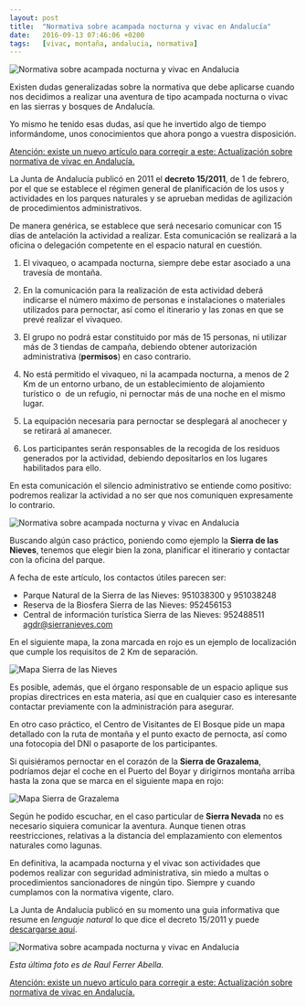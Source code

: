 ```yaml
---
layout: post
title:  "Normativa sobre acampada nocturna y vivac en Andalucía"
date:   2016-09-13 07:46:06 +0200
tags:	[vivac, montaña, andalucia, normativa]
---
```


![Normativa sobre acampada nocturna y vivac en Andalucia][pic2]

Existen dudas generalizadas sobre la normativa que debe aplicarse cuando
nos decidimos a realizar una aventura de tipo acampada nocturna o vivac
en las sierras y bosques de Andalucía.

Yo mismo he tenido esas dudas, así que he invertido algo de tiempo
informándome, unos conocimientos que ahora pongo a vuestra disposición.

<!--more-->

[Atención: existe un nuevo artículo para corregir a este:
Actualización sobre normativa de vivac en Andalucía.][nuevo_post]

La Junta de Andalucía publicó en 2011 el **decreto 15/2011**, de 1 de febrero,
por el que se establece el régimen general de planificación de los usos y
actividades en los parques naturales y se aprueban medidas de agilización de
procedimientos administrativos.

De manera genérica, se establece que será necesario comunicar con 15 días de
antelación la actividad a realizar. Esta comunicación se realizará a la oficina
o delegación competente en el espacio natural en cuestión.

1. El vivaqueo, o acampada nocturna, siempre debe estar asociado a una travesía
de montaña.

2. En la comunicación para la realización de esta actividad deberá indicarse el
número máximo de personas e instalaciones o materiales utilizados para
pernoctar, así como el itinerario y las zonas en que se prevé realizar el
vivaqueo.

3. El grupo no podrá estar constituido por más de 15 personas, ni utilizar más
de 3 tiendas de campaña, debiendo obtener autorización administrativa
(**permisos**) en caso contrario.

4. No está permitido el vivaqueo, ni la acampada nocturna, a menos de 2 Km de
un entorno urbano, de un establecimiento de alojamiento turístico o  de un
refugio, ni pernoctar más de una noche en el mismo lugar.

5. La equipación necesaria para pernoctar se desplegará al anochecer y se
retirará al amanecer.

6. Los participantes serán responsables de la recogida de los residuos
generados por la actividad, debiendo depositarlos en los lugares habilitados
para ello.

En esta comunicación el silencio administrativo se entiende como positivo:
podremos realizar la actividad a no ser que nos comuniquen expresamente lo
contrario.

![Normativa sobre acampada nocturna y vivac en Andalucia][pic1]

Buscando algún caso práctico, poniendo como ejemplo la **Sierra
de las Nieves**, tenemos que elegir bien la zona, planificar el itinerario
y contactar con la oficina del parque.

A fecha de este artículo, los contactos útiles parecen ser:

 * Parque Natural de la Sierra de las Nieves: 951038300 y 951038248
 * Reserva de la Biosfera Sierra de las Nieves: 952456153
 * Central de información turística Sierra de las Nieves: 952488511
[agdr@sierranieves.com](mailto:agdr@sierranieves.com)

En el siguiente mapa, la zona marcada en rojo es un ejemplo de localización
que cumple los requisitos de 2 Km de separación.

![Mapa Sierra de las Nieves][map1]

Es posible, además, que el órgano responsable de un espacio aplique sus propias
directrices en esta materia, así que en cualquier caso es interesante contactar
previamente con la administración para asegurar.

En otro caso práctico, el Centro de Visitantes de El Bosque pide un mapa
detallado con la ruta de montaña y el punto exacto de pernocta, así como una
fotocopia del DNI o pasaporte de los participantes.

Si quisiéramos pernoctar en el corazón de la **Sierra de Grazalema**, podríamos
dejar el coche en el Puerto del Boyar y dirigirnos montaña arriba hasta la zona
que se marca en el siguiente mapa en rojo:

![Mapa Sierra de Grazalema][map2]

Según he podido escuchar, en el caso particular de **Sierra Nevada** no es
necesario siquiera comunicar la aventura. Aunque tienen otras reestricciones,
relativas a la distancia del emplazamiento con elementos naturales como
lagunas.

En definitiva, la acampada nocturna y el vivac son actividades que podemos
realizar con seguridad administrativa, sin miedo a multas o procedimientos
sancionadores de ningún tipo. Siempre y cuando cumplamos con la normativa
vigente, claro.

La Junta de Andalucía publicó en su momento una guia informativa que resume en
_lenguaje natural_ lo que dice el decreto 15/2011 y puede
[descargarse aquí][guia_pdf].

![Normativa sobre acampada nocturna y vivac en Andalucia][pic3]

_Esta última foto es de Raul Ferrer Abella._

[Atención: existe un nuevo artículo para corregir a este:
Actualización sobre normativa de vivac en Andalucía.][nuevo_post]

[pic1]:			{{site.url}}/assets/normativa-milky-way.jpg
[pic2]:			{{site.url}}/assets/normativa-night-tent.jpg
[pic3]:			{{site.url}}/assets/normativa-vivac-raul-ferrer-abella.jpg
[map1]:			{{site.url}}/assets/normativa-sierra-de-las-nieves.png
[map2]:			{{site.url}}/assets/normativa-sierra-grazalema.png
[guia_pdf]:		{{site.url}}/assets/normativa-guia-informativa-junta.pdf
[nuevo_post]:		{{site.url}}/2016/10/06/nueva-normativa-vivac.html
